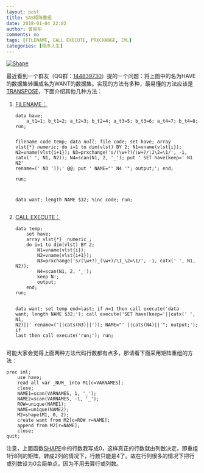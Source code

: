 ```yaml
---
layout: post
title: SAS矩阵重组
date: 2018-01-04 22:02
author: 曾宪华
comments: no
tags: [FILENAME, CALL EXECUTE, PRXCHANGE, IML]
categories: [程序人生]
---
```

<p><a href="http://www.xianhuazeng.com/cn/images/2018/01/Shape.jpg"><img class="aligncenter size-full" src="http://www.xianhuazeng.com/cn/images/2018/01/Shape.jpg" alt="Shape" /></a></p>
<p>最近看到一个群友（QQ群：<span style="text-decoration: none;"><a href="http://www.xianhuazeng.com/cn/images/2015/09/QQ.jpg" target="_blank">144839730</a></span>）提的一个问题：将上图中的名为HAVE的数据集转置成名为WANT的数据集。实现的方法有多种，最易懂的方法应该是<a href="http://support.sas.com/documentation/cdl/en/proc/61895/HTML/default/viewer.htm#transpose-overview.htm" target="_blank"><span style="text-decoration: none;">TRANSPOSE</span></a>，下面介绍其他几种方法：</p>
<ol><li><a href="https://support.sas.com/documentation/cdl/en/lestmtsref/63323/HTML/default/p05r9vhhqbhfzun1qo9mw64s4700.htm" target="_blank"><span style="text-decoration: none;">FILENAME：</span></a>
<pre><code>data have;
    a_t1=1; b_t1=2; a_t2=3; b_t2=4; a_t3=5; b_t3=6; a_t4=7; b_t4=8;
run;

filename code temp;
data _null_;
    file code;
    set have;
    array vlst{*} _numeric_;
    do i=1 to dim(vlst) BY 2;
        N1=vname(vlst{i});
        N2=vname(vlst{i+1});
        N3=prxchange('s/(\w+?)_(\w+)/\1_\2=\1/', -1, catx(' ', N1, N2));
        N4=scan(N1, 2, '_');
        put ' SET have(keep=' N1 N2' rename=(' N3 '));' @@;
        put ' NAME="' N4 '"; output;'; 
    end;   
run;

data want;
    length NAME $32;
    %inc code;
run;
</code></pre></li>
<li><a href="http://support.sas.com/documentation/cdl/en/mcrolref/67912/HTML/default/viewer.htm#n1q1527d51eivsn1ob5hnz0yd1hx.htm" target="_blank"><span style="text-decoration: none;">CALL EXECUTE：</span></a>
<pre><code>data temp;
    set have;
    array vlst{*} _numeric_;
    do i=1 to dim(vlst) BY 2;
        N1=vname(vlst{i});
        N2=vname(vlst{i+1});
        N3=prxchange('s/(\w+?)_(\w+)/\1_\2=\1/', -1, catx(' ', N1, N2));
        N4=scan(N1, 2, '_');
        keep N:;
        output;
    end;   
run;

data want;
    set temp end=last;
    if _n_=1 then call execute('data want; length NAME $32;');
    call execute('SET have(keep='||catx(' ', N1, N2)||' rename=('||cats(N3)||')); NAME="' ||cats(N4)||'"; output;');
    if last then call execute('run;');
run;
</code></pre></li></ol>
可能大家会觉得上面两种方法代码行数都有点多，那请看下面采用矩阵重组的方法：
<pre><code>proc iml;
    use have;
    read all var _NUM_ into M1[c=VARNAMES];
    close;
    NAME1=scan(VARNAMES, 1, '_');
    NAME2=scan(VARNAMES, -1, '_');
    ROW=unique(NAME1);
    NAME=unique(NAME2);
    M2=shape(M1, 0, 2);
    create want from M2[c=ROW r=NAME];
    append from M2[r=NAME];
    close;
quit;
</code></pre>
注意，上面函数<a href="http://support.sas.com/documentation/cdl/en/imlug/66112/HTML/default/viewer.htm#imlug_langref_sect386.htm" target="_blank"><span style="text-decoration: none;">SHAPE</span></a>中的行数我写成0，这样真正的行数就由列数决定，即重组1行8列的矩阵，转成2列的情况下，行数只能是4了。故在行列很多的情况下把行或列数设为0会简单点，因为不用去算行或列数。